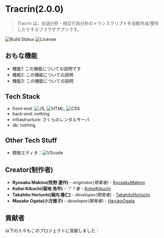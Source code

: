 # Tracrin(2.0.0)

> Tracrin は、会話分析・相互行為分析のトランスクリプトを自動作成/整形したりするブラウザアプリです。

![Build Status](https://img.shields.io/badge/build-passing-brightgreen)
![License](https://img.shields.io/badge/license-MIT-blue)

## おもな機能

- 機能1: この機能についての説明です
- 機能2: この機能についての説明
- 機能3: この機能についての説明

## Tech Stack

- front-end: ![JS](https://img.shields.io/badge/javascript-grey?logo=javascript), ![HTML](https://img.shields.io/badge/HTML-grey?logo=html5),  ![CSS](https://img.shields.io/badge/css-grey?logo=css3)
- back-end: nothing
- infrastructure: さくらのレンタルサーバ
- db: nothing

## Other Tech Stuff
- 開発エディタ：![VScode](https://img.shields.io/badge/-Visual%20Studio%20Code-007ACC.svg?logo=visual-studio-code&style=flat")

## Creator(制作者)
- **Ryosaku Makino(牧野 遼作)** - *originator(発案者)* - [RyosakuMakino](https://researchmap.jp/rmakino)
- **Kohei Kikuchi(菊地 浩平)** - *？？者* - [KoheiKikuchi](https://researchmap.jp/vadise)
- **Takahito Horiuchi(堀内 隆仁)** - *developer(開発者)* - [TakahitoHoriuchi](https://github.com/takahitohoriuchi)
- **Masako Ogata(小方雅子)** - *developer(開発者)* - [HarukoOgata]()



## 貢献者

以下の人々もこのプロジェクトに貢献しました：



<!-- ## インストール

```bash
git clone https://github.com/yourusername/mywebapp.git
cd mywebapp
npm install
npm start -->
